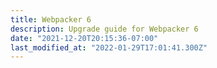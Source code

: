 ```yaml
---
title: Webpacker 6
description: Upgrade guide for Webpacker 6
date: "2021-12-20T20:15:36-07:00"
last_modified_at: "2022-01-29T17:01:41.300Z"
---
```

